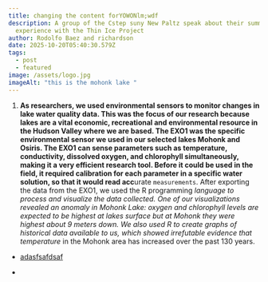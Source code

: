 ```yaml
---
title: changing the content forYOWONlm;wdf
description: A group of the Cstep suny New Paltz speak about their summer
  experience with the Thin Ice Project
author: Rodolfo Baez and richardson
date: 2025-10-20T05:40:30.579Z
tags:
  - post
  - featured
image: /assets/logo.jpg
imageAlt: "this is the mohonk lake "
---
```

1. **As researchers, we used environmental sensors to monitor changes in lake water quality data. This was the focus of our research because lakes are a vital economic, recreational and environmental resource in the Hudson Valley where we are based. The EXO1 was the specific environmental sensor we used in our selected lakes Mohonk and Osiris. The EXO1 can sense parameters such as temperature, conductivity, dissolved oxygen, and chlorophyll simultaneously, making it a very efficient research tool. Before it could be used in the field, it required calibration for each parameter in a specific water solution, so that it would read acc**urate `measurements`. After exporting the data from the EXO1, we used the R programming *language to process and visualize the data collected. One of our visualizations revealed an anomaly in Mohonk Lake: oxygen and chlorophyll levels are expected to be highest at lakes surface but at Mohonk they were highest about 9 meters down. We also used R to create graphs of historical data available to us, which showed irrefutable evidence that temperature* in the Mohonk area has increased over the past 130 years.

* [adasfsafdsaf](https://github.com/NSFThinIce)
* > [](https://github.com/NSFThinIce)
